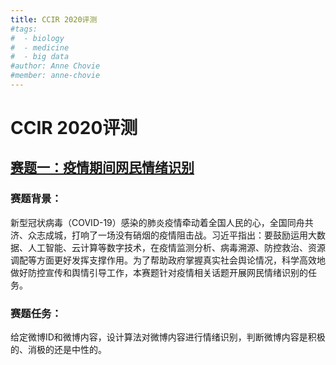 ```yaml
---
title: CCIR 2020评测
#tags:
#  - biology
#  - medicine
#  - big data
#author: Anne Chovie
#member: anne-chovie
---
```


# CCIR 2020评测
## [赛题一：疫情期间网民情绪识别](https://www.datafountain.cn/competitions/423?CCIR2020)
### 赛题背景：
新型冠状病毒（COVID-19）感染的肺炎疫情牵动着全国人民的心，全国同舟共济、众志成城，打响了一场没有硝烟的疫情阻击战。习近平指出：要鼓励运用大数据、人工智能、云计算等数字技术，在疫情监测分析、病毒溯源、防控救治、资源调配等方面更好发挥支撑作用。为了帮助政府掌握真实社会舆论情况，科学高效地做好防控宣传和舆情引导工作，本赛题针对疫情相关话题开展网民情绪识别的任务。


### 赛题任务：
给定微博ID和微博内容，设计算法对微博内容进行情绪识别，判断微博内容是积极的、消极的还是中性的。

